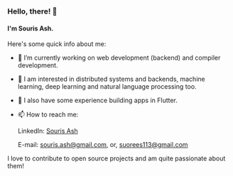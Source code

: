 ### Hello, there! 👋
#### I'm Souris Ash.

Here's some quick info about me:

- 🔭 I’m currently working on web development (backend) and compiler development.
- 🌱 I am interested in distributed systems and backends, machine learning, deep learning and natural language processing too.
- 👯 I also have some experience building apps in Flutter.
- 📫 How to reach me: 
      
  LinkedIn: [Souris Ash](https://www.linkedin.com/in/souris-ash-32045719a/)
  
  E-mail: [souris.ash@gmail.com](mailto://souris.ash@gmail.com), or, [suorees113@gmail.com](mailto://suorees113@gmail.com)

I love to contribute to open source projects and am quite passionate about them!
